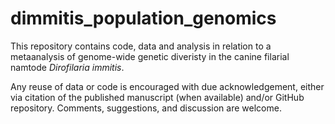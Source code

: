# dimmitis_population_genomics

This repository contains code, data and analysis in relation to a metaanalysis of genome-wide genetic diveristy in the canine filarial namtode *Dirofilaria immitis*. 





Any reuse of data or code is encouraged with due acknowledgement, either via citation of the published manuscript (when available) and/or GitHub repository. Comments, suggestions, and discussion are welcome.
